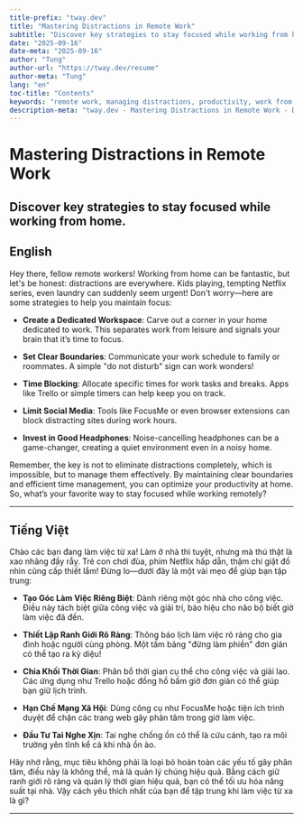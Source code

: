 ```yaml
---
title-prefix: "tway.dev"
title: "Mastering Distractions in Remote Work"
subtitle: "Discover key strategies to stay focused while working from home."
date: "2025-09-16"
date-meta: "2025-09-16"
author: "Tung"
author-url: "https://tway.dev/resume"
author-meta: "Tung"
lang: "en"
toc-title: "Contents"
keywords: "remote work, managing distractions, productivity, work from home, focus strategies"
description-meta: "tway.dev - Mastering Distractions in Remote Work - Discover key strategies to stay focused while working from home."
---
```


# Mastering Distractions in Remote Work
## Discover key strategies to stay focused while working from home.

## English
Hey there, fellow remote workers! Working from home can be fantastic, but let's be honest: distractions are everywhere. Kids playing, tempting Netflix series, even laundry can suddenly seem urgent! Don't worry—here are some strategies to help you maintain focus:

- **Create a Dedicated Workspace**: Carve out a corner in your home dedicated to work. This separates work from leisure and signals your brain that it’s time to focus.

- **Set Clear Boundaries**: Communicate your work schedule to family or roommates. A simple "do not disturb" sign can work wonders!

- **Time Blocking**: Allocate specific times for work tasks and breaks. Apps like Trello or simple timers can help keep you on track.

- **Limit Social Media**: Tools like FocusMe or even browser extensions can block distracting sites during work hours.

- **Invest in Good Headphones**: Noise-cancelling headphones can be a game-changer, creating a quiet environment even in a noisy home.

Remember, the key is not to eliminate distractions completely, which is impossible, but to manage them effectively. By maintaining clear boundaries and efficient time management, you can optimize your productivity at home. So, what’s your favorite way to stay focused while working remotely?

---

## Tiếng Việt
Chào các bạn đang làm việc từ xa! Làm ở nhà thì tuyệt, nhưng mà thú thật là xao nhãng đầy rẫy. Trẻ con chơi đùa, phim Netflix hấp dẫn, thậm chí giặt đồ nhìn cũng cấp thiết lắm! Đừng lo—dưới đây là một vài mẹo để giúp bạn tập trung:

- **Tạo Góc Làm Việc Riêng Biệt**: Dành riêng một góc nhà cho công việc. Điều này tách biệt giữa công việc và giải trí, báo hiệu cho não bộ biết giờ làm việc đã đến.

- **Thiết Lập Ranh Giới Rõ Ràng**: Thông báo lịch làm việc rõ ràng cho gia đình hoặc người cùng phòng. Một tấm bảng "đừng làm phiền" đơn giản có thể tạo ra kỳ diệu!

- **Chia Khối Thời Gian**: Phân bổ thời gian cụ thể cho công việc và giải lao. Các ứng dụng như Trello hoặc đồng hồ bấm giờ đơn giản có thể giúp bạn giữ lịch trình.

- **Hạn Chế Mạng Xã Hội**: Dùng công cụ như FocusMe hoặc tiện ích trình duyệt để chặn các trang web gây phân tâm trong giờ làm việc.

- **Đầu Tư Tai Nghe Xịn**: Tai nghe chống ồn có thể là cứu cánh, tạo ra môi trường yên tĩnh kể cả khi nhà ồn ào.

Hãy nhớ rằng, mục tiêu không phải là loại bỏ hoàn toàn các yếu tố gây phân tâm, điều này là không thể, mà là quản lý chúng hiệu quả. Bằng cách giữ ranh giới rõ ràng và quản lý thời gian hiệu quả, bạn có thể tối ưu hóa năng suất tại nhà. Vậy cách yêu thích nhất của bạn để tập trung khi làm việc từ xa là gì?

---